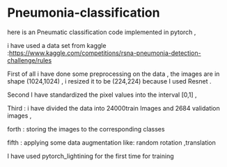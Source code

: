 # Pneumonia-classification

here is an Pneumatic classification code implemented in pytorch ,

i have used a data set from kaggle :https://www.kaggle.com/competitions/rsna-pneumonia-detection-challenge/rules



First of all i have done some preprocessing on the data , the images are in shape (1024,1024) , i resized it to be (224,224) because I used Resnet  . 

Second I have standardized the pixel values into the interval [0,1] , 

Third : i have divided the data into 24000train Images and 2684 validation images , 

forth : storing the images to the corresponding classes 

fifth : applying some data augmentation like: random rotation ,translation



I have used pytorch_lightining for the first time for training 

